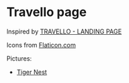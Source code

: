 # Travello page

Inspired by [TRAVELLO - LANDING PAGE](https://dribbble.com/shots/10746941/attachments/2414695?mode=media)

Icons from [Flaticon.com](https://www.flaticon.com/)

Pictures:
* [Tiger Nest](https://unsplash.com/photos/ZdwVvRdel8A)